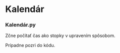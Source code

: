 # Kalendár
### Kalendár.py
<p>Zčne počítať čas ako stopky v upravením spôsobom.</p>
<p>Prípadne pozri do kódu.</p>
